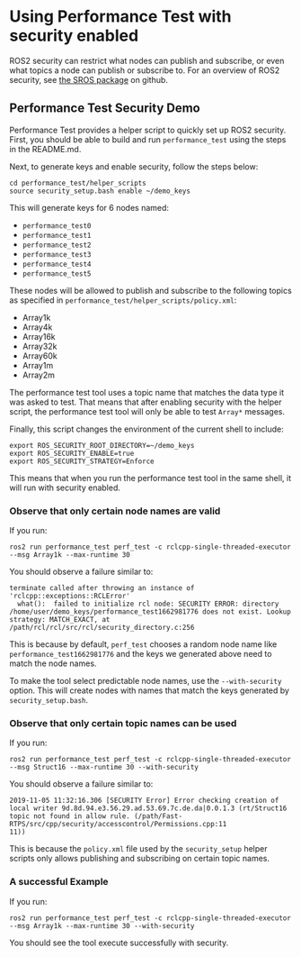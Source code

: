 # Using Performance Test with security enabled

ROS2 security can restrict what nodes can publish and subscribe, or even what topics
a node can publish or subscribe to.
For an overview of ROS2 security, see [the SROS package](https://github.com/ros2/sros2)
on github.

## Performance Test Security Demo

Performance Test provides a helper script to quickly set up ROS2 security.
First, you should be able to build and run `performance_test` using the steps in
the README.md.

Next, to generate keys and enable security, follow the steps below:

```
cd performance_test/helper_scripts
source security_setup.bash enable ~/demo_keys
```

This will generate keys for 6 nodes named:

  * `performance_test0`
  * `performance_test1`
  * `performance_test2`
  * `performance_test3`
  * `performance_test4`
  * `performance_test5`

These nodes will be allowed to publish and subscribe to the following topics as specified
in `performance_test/helper_scripts/policy.xml`:

  * Array1k
  * Array4k
  * Array16k
  * Array32k
  * Array60k
  * Array1m
  * Array2m

The performance test tool uses a topic name that matches the data type it was asked to test.
That means that after enabling security with the helper script, the performance test tool
will only be able to test `Array*` messages.

Finally, this script changes the environment of the current shell to include:

```
export ROS_SECURITY_ROOT_DIRECTORY=~/demo_keys
export ROS_SECURITY_ENABLE=true
export ROS_SECURITY_STRATEGY=Enforce
```

This means that when you run the performance test tool in the same shell, it will run with security enabled.

### Observe that only certain node names are valid

If you run:

```
ros2 run performance_test perf_test -c rclcpp-single-threaded-executor --msg Array1k --max-runtime 30
```

You should observe a failure similar to:

```
terminate called after throwing an instance of 'rclcpp::exceptions::RCLError'
  what():  failed to initialize rcl node: SECURITY ERROR: directory /home/user/demo_keys/performance_test1662981776 does not exist. Lookup strategy: MATCH_EXACT, at /path/rcl/rcl/src/rcl/security_directory.c:256
```

This is because by default, `perf_test` chooses a random node name like `performance_test1662981776` and the keys we generated above need to match the node names.

To make the tool select predictable node names, use the `--with-security` option.
This will create nodes with names that match the keys generated by `security_setup.bash`.

### Observe that only certain topic names can be used

If you run:

```
ros2 run performance_test perf_test -c rclcpp-single-threaded-executor --msg Struct16 --max-runtime 30 --with-security
```

You should observe a failure similar to:

```
2019-11-05 11:32:16.306 [SECURITY Error] Error checking creation of local writer 9d.8d.94.e3.56.29.ad.53.69.7c.de.da|0.0.1.3 (rt/Struct16 topic not found in allow rule. (/path/Fast-RTPS/src/cpp/security/accesscontrol/Permissions.cpp:11
11))
```

This is because the `policy.xml` file used by the `security_setup` helper scripts only allows publishing and subscribing on certain topic names.

### A successful Example

If you run:

```
ros2 run performance_test perf_test -c rclcpp-single-threaded-executor --msg Array1k --max-runtime 30 --with-security
```

You should see the tool execute successfully with security.
